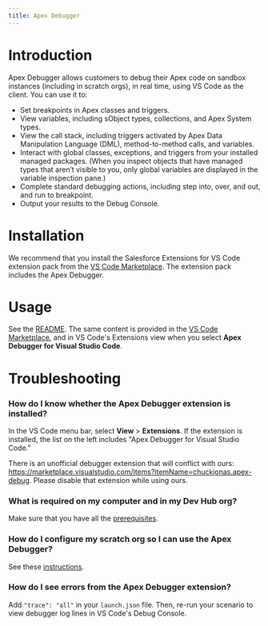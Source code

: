 ```yaml
---
title: Apex Debugger
---
```


# Introduction

Apex Debugger allows customers to debug their Apex code on sandbox instances (including in scratch orgs), in real time, using VS Code as the client. You can use it to:

- Set breakpoints in Apex classes and triggers.
- View variables, including sObject types, collections, and Apex System types.
- View the call stack, including triggers activated by Apex Data Manipulation Language (DML), method-to-method calls, and variables.
- Interact with global classes, exceptions, and triggers from your installed managed packages. (When you inspect objects that have managed types that aren’t visible to you, only global variables are displayed in the variable inspection pane.)
- Complete standard debugging actions, including step into, over, and out, and run to breakpoint.
- Output your results to the Debug Console.

# Installation

We recommend that you install the Salesforce Extensions for VS Code extension pack from the [VS Code Marketplace](https://marketplace.visualstudio.com/items?itemName=salesforce.salesforcedx-vscode). The extension pack includes the Apex Debugger.

# Usage

See the [README](https://github.com/forcedotcom/salesforcedx-vscode/tree/develop/packages/salesforcedx-vscode-apex-debugger). The same content is provided in the [VS Code Marketplace](https://marketplace.visualstudio.com/items?itemName=salesforce.salesforcedx-vscode-apex-debugger), and in VS Code's Extensions view when you select **Apex Debugger for Visual Studio Code**.

# Troubleshooting

### How do I know whether the Apex Debugger extension is installed?

In the VS Code menu bar, select **View** > **Extensions**. If the extension is installed, the list on the left includes "Apex Debugger for Visual Studio Code."

There is an unofficial debugger extension that will conflict with ours: https://marketplace.visualstudio.com/items?itemName=chuckjonas.apex-debug. Please disable that extension while using ours.

### What is required on my computer and in my Dev Hub org?

Make sure that you have all the [prerequisites](https://github.com/forcedotcom/salesforcedx-vscode/tree/develop/packages/salesforcedx-vscode-apex-debugger#prerequisites).

### How do I configure my scratch org so I can use the Apex Debugger?

See these [instructions](https://github.com/forcedotcom/salesforcedx-vscode/tree/develop/packages/salesforcedx-vscode-apex-debugger#set-up-the-apex-debugger).

### How do I see errors from the Apex Debugger extension?

Add `"trace": "all"` in your `launch.json` file. Then, re-run your scenario to view debugger log lines in VS Code's Debug Console.
